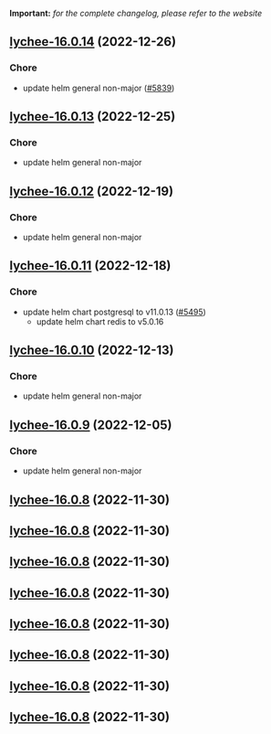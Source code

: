 **Important:**
*for the complete changelog, please refer to the website*




## [lychee-16.0.14](https://github.com/truecharts/charts/compare/lychee-16.0.13...lychee-16.0.14) (2022-12-26)

### Chore

- update helm general non-major ([#5839](https://github.com/truecharts/charts/issues/5839))
  
  


## [lychee-16.0.13](https://github.com/truecharts/charts/compare/lychee-16.0.12...lychee-16.0.13) (2022-12-25)

### Chore

- update helm general non-major
  
  


## [lychee-16.0.12](https://github.com/truecharts/charts/compare/lychee-16.0.11...lychee-16.0.12) (2022-12-19)

### Chore

- update helm general non-major
  
  


## [lychee-16.0.11](https://github.com/truecharts/charts/compare/lychee-16.0.10...lychee-16.0.11) (2022-12-18)

### Chore

- update helm chart postgresql to v11.0.13 ([#5495](https://github.com/truecharts/charts/issues/5495))
  - update helm chart redis to v5.0.16
  
  


## [lychee-16.0.10](https://github.com/truecharts/charts/compare/lychee-16.0.9...lychee-16.0.10) (2022-12-13)

### Chore

- update helm general non-major
  
  


## [lychee-16.0.9](https://github.com/truecharts/charts/compare/lychee-16.0.8...lychee-16.0.9) (2022-12-05)

### Chore

- update helm general non-major
  
  


## [lychee-16.0.8](https://github.com/truecharts/charts/compare/lychee-16.0.6...lychee-16.0.8) (2022-11-30)




## [lychee-16.0.8](https://github.com/truecharts/charts/compare/lychee-16.0.6...lychee-16.0.8) (2022-11-30)




## [lychee-16.0.8](https://github.com/truecharts/charts/compare/lychee-16.0.6...lychee-16.0.8) (2022-11-30)




## [lychee-16.0.8](https://github.com/truecharts/charts/compare/lychee-16.0.6...lychee-16.0.8) (2022-11-30)




## [lychee-16.0.8](https://github.com/truecharts/charts/compare/lychee-16.0.6...lychee-16.0.8) (2022-11-30)




## [lychee-16.0.8](https://github.com/truecharts/charts/compare/lychee-16.0.6...lychee-16.0.8) (2022-11-30)




## [lychee-16.0.8](https://github.com/truecharts/charts/compare/lychee-16.0.6...lychee-16.0.8) (2022-11-30)




## [lychee-16.0.8](https://github.com/truecharts/charts/compare/lychee-16.0.6...lychee-16.0.8) (2022-11-30)


